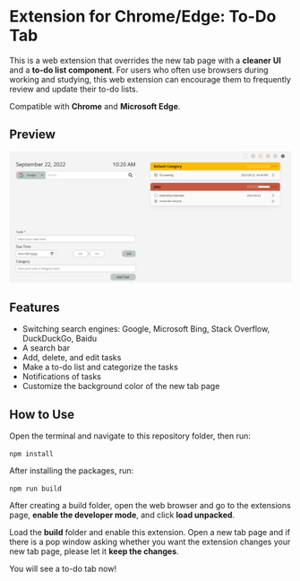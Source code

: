 # Extension for Chrome/Edge: To-Do Tab

This is a web extension that overrides the new tab page with a **cleaner UI** and a **to-do list component**. For users who often use browsers during working and studying, this web extension can encourage them to frequently review and update their to-do lists.

Compatible with **Chrome** and **Microsoft Edge**.

## Preview

![screenshot of the to-do tab with a white background](screenshot1.jpg)

## Features

- Switching search engines: Google, Microsoft Bing, Stack Overflow, DuckDuckGo, Baidu
- A search bar
- Add, delete, and edit tasks
- Make a to-do list and categorize the tasks
- Notifications of tasks
- Customize the background color of the new tab page

## How to Use

Open the terminal and navigate to this repository folder, then run:

`npm install`

After installing the packages, run:

`npm run build`

After creating a build folder, open the web browser and go to the extensions page, **enable the developer mode**, and click **load unpacked**.

Load the **build** folder and enable this extension. Open a new tab page and if there is a pop window asking whether you want the extension changes your new tab page, please let it **keep the changes**. 

You will see a to-do tab now!
